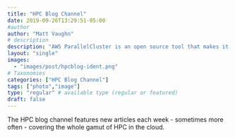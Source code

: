 ```yaml
---
title: "HPC Blog Channel"
date: 2019-09-26T13:29:51-05:00
#author
author: "Matt Vaughn"
# description
description: "AWS ParallelCluster is an open source tool that makes it easy to deploy and manage HPC clusters on AWS"
layout: "single"
images:
  - "images/post/hpcblog-ident.png"
# Taxonomies
categories: ["HPC Blog Channel"]
tags: ["photo","image"]
type: "regular" # available type (regular or featured)
draft: false
---
```


The HPC blog channel features new articles each week - sometimes more often - covering the whole gamut of HPC in the cloud.
